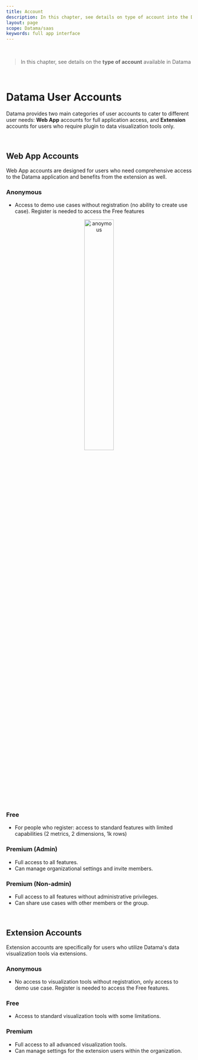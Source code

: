 ```yaml
---
title: Account
description: In this chapter, see details on type of account into the Datama interface
layout: page
scope: Datama/saas
keywords: full app interface
---
```


<br>

> In this chapter, see details on the **type of account** available in Datama

<br>

# <b>Datama User Accounts</b>

Datama provides two main categories of user accounts to cater to different user needs: **Web App** accounts for full application access, and **Extension** accounts for users who require plugin to data visualization tools only.

<br>

## <b>Web App Accounts</b>

Web App accounts are designed for users who need comprehensive access to the Datama application and benefits from the extension as well.

### Anonymous
- Access to demo use cases without registration (no ability to create use case). Register is needed to access the Free features

<center><img style="width:40%;"  src="{{site.url}}/{{site.baseurl}}/core_app/new/interface/images/anonymous.png" alt="anoymous" /></center>

<br>

### Free
- For people who register: access to standard features with limited capabilities (2 metrics, 2 dimensions, 1k rows)

### Premium (Admin)
- Full access to all features.
- Can manage organizational settings and invite members.

### Premium (Non-admin)
- Full access to all features without administrative privileges.
- Can share use cases with other members or the group.

<br>

## <b>Extension Accounts</b>

Extension accounts are specifically for users who utilize Datama's data visualization tools via extensions.

### Anonymous
- No access to visualization tools without registration, only access to demo use case. Register is needed to access the Free features.

### Free
- Access to standard visualization tools with some limitations.

### Premium
- Full access to all advanced visualization tools.
- Can manage settings for the extension users within the organization.


